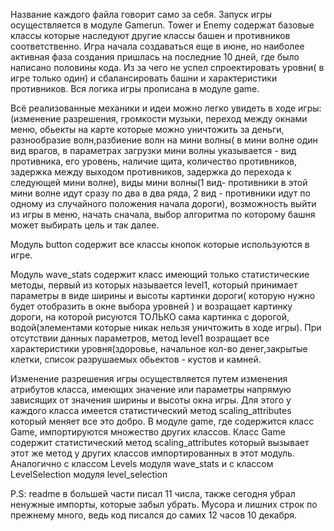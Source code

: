 Название каждого файла говорит само за себя.
Запуск игры осуществляется в модуле Gamerun. Tower и Enemy содержат базовые классы которые наследуют другие классы башен и противников соответственно.
Игра начала создаваться еще в июне, но наиболее активная фаза создания пришлась на последние 10 дней, где было написано половины кода.
Из за чего не успел спроектировать уровни( в игре только один) и сбалансировать башни и характеристики противников.
Вся логика игры прописана в модуле game.

Всё реализованные механики и идеи можно легко увидеть в ходе игры: (изменение разрешения, громкости музыки, переход между окнами меню, обьекты на карте которые можно уничтожить за деньги, разнообразие волн,разбиение волн на мини волны( в мини волне один вид врагов, в параметрах загрузки мини волны указывается - вид противника, его уровень, наличие щита, количество противников, задержка между выходом противников, задержка до перехода к следующей мини волне), виды мини волны(1 вид- противники в этой мини волне идут сразу по два в два ряда, 2 вид - противники идут по одному из случайного положения начала дороги), возможность выйти из игры в меню, начать сначала, выбор алгоритма по которому башня может выбирать цель и так далее.

Модуль button содержит все классы кнопок которые используются в игре.

Модуль wave_stats содержит класс имеющий только статистические методы, первый из которых называется level1, который принимает параметры в виде ширины и высоты картинки дороги( которую нужно будет отобразить в окне выбора уровней ) и возращает картинку дороги, на которой рисуются ТОЛЬКО сама картинка с дорогой, водой(элементами которые никак нельзя уничтожить в ходе игры). При отсутствии данных параметров, метод level1 возращает все характеристики уровня(здоровье, начальное кол-во денег,закрытые клетки, список разрушаемых обьектов - кустов и камней.

Изменение разрешения игры осуществляется путем изменения атрибутов класса, имеющих значение или параметры напрямую зависящих от значения ширины и высоты окна игры.
Для этого у каждого класса имеется статистический метод scaling_attributes который меняет все это добро. В модуле game, где содержится класс Game, импортируются множество других классов. Класс Game содержит статистический метод scaling_attributes который вызывает этот же метод у других классов импортированных в этот модуль. Аналогично с классом Levels модуля wave_stats и с классом LevelSelection модуля level_selection

P.S: readme в большей части писал 11 числа, также сегодня убрал ненужные импорты, которые забыл убрать. Мусора и лишних строк по прежнему много, ведь код писался до самих 12 часов 10 декабря.
